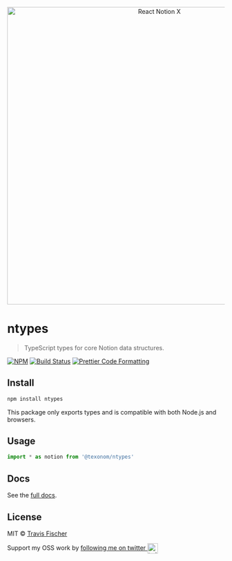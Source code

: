 <p align="center">
  <img alt="React Notion X" src="https://raw.githubusercontent.com/texonom/notion/master/media/notion-ts.png" width="689">
</p>

# ntypes

> TypeScript types for core Notion data structures.

[![NPM](https://img.shields.io/npm/v/ntypes.svg)](https://www.npmjs.com/package/ntypes) [![Build Status](https://github.com/texonom/notion/actions/workflows/test.yml/badge.svg)](https://github.com/texonom/notion/actions/workflows/test.yml) [![Prettier Code Formatting](https://img.shields.io/badge/code_style-prettier-brightgreen.svg)](https://prettier.io)

## Install

```bash
npm install ntypes
```

This package only exports types and is compatible with both Node.js and browsers.

## Usage

```ts
import * as notion from '@texonom/ntypes'
```

## Docs

See the [full docs](https://github.com/texonom/notion).

## License

MIT © [Travis Fischer](https://transitivebullsh.it)

Support my OSS work by <a href="https://twitter.com/transitive_bs">following me on twitter <img src="https://storage.googleapis.com/saasify-assets/twitter-logo.svg" alt="twitter" height="24px" align="center"></a>
